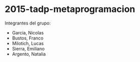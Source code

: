 # 2015-tadp-metaprogramacion

Integrantes del grupo:
- Garcia, Nicolas
- Bustos, Franco
- Milotich, Lucas
- Sierra, Emiliano
- Argento, Natalia
